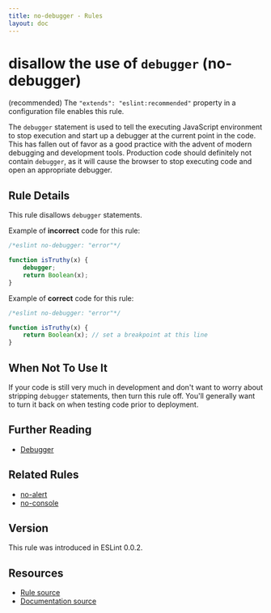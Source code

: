 ```yaml
---
title: no-debugger - Rules
layout: doc
---
```

<!-- Note: No pull requests accepted for this file. See README.md in the root directory for details. -->

# disallow the use of `debugger` (no-debugger)

(recommended) The `"extends": "eslint:recommended"` property in a configuration file enables this rule.

The `debugger` statement is used to tell the executing JavaScript environment to stop execution and start up a debugger at the current point in the code. This has fallen out of favor as a good practice with the advent of modern debugging and development tools. Production code should definitely not contain `debugger`, as it will cause the browser to stop executing code and open an appropriate debugger.

## Rule Details

This rule disallows `debugger` statements.

Example of **incorrect** code for this rule:

```js
/*eslint no-debugger: "error"*/

function isTruthy(x) {
    debugger;
    return Boolean(x);
}
```

Example of **correct** code for this rule:

```js
/*eslint no-debugger: "error"*/

function isTruthy(x) {
    return Boolean(x); // set a breakpoint at this line
}
```

## When Not To Use It

If your code is still very much in development and don't want to worry about stripping `debugger` statements, then turn this rule off. You'll generally want to turn it back on when testing code prior to deployment.

## Further Reading

* [Debugger](https://developer.mozilla.org/en-US/docs/Web/JavaScript/Reference/Statements/debugger)

## Related Rules

* [no-alert](no-alert)
* [no-console](no-console)

## Version

This rule was introduced in ESLint 0.0.2.

## Resources

* [Rule source](https://github.com/eslint/eslint/tree/master/lib/rules/no-debugger.js)
* [Documentation source](https://github.com/eslint/eslint/tree/master/docs/rules/no-debugger.md)
